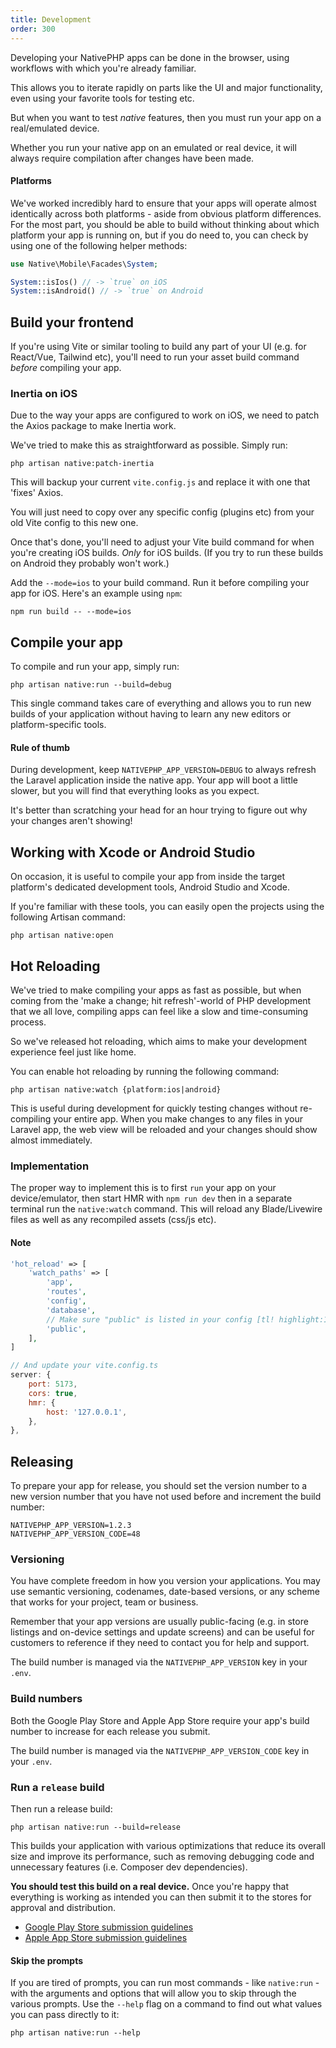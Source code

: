 ```yaml
---
title: Development
order: 300
---
```


Developing your NativePHP apps can be done in the browser, using workflows with which you're already familiar.

This allows you to iterate rapidly on parts like the UI and major functionality, even using your favorite tools for
testing etc.

But when you want to test _native_ features, then you must run your app on a real/emulated device.

Whether you run your native app on an emulated or real device, it will always require compilation after changes have
been made.

<aside class="relative z-0 mt-5 overflow-hidden rounded-2xl bg-pink-50 px-5 ring-1 ring-black/5 dark:bg-pink-600/10">

#### Platforms

We've worked incredibly hard to ensure that your apps will operate almost identically across both platforms - aside
from obvious platform differences. For the most part, you should be able to build without thinking about which platform
your app is running on, but if you do need to, you can check by using one of the following helper methods:

```php
use Native\Mobile\Facades\System;

System::isIos() // -> `true` on iOS 
System::isAndroid() // -> `true` on Android
```

</aside>

## Build your frontend

If you're using Vite or similar tooling to build any part of your UI (e.g. for React/Vue, Tailwind etc), you'll need
to run your asset build command _before_ compiling your app.

### Inertia on iOS

Due to the way your apps are configured to work on iOS, we need to patch the Axios package to make Inertia work.

We've tried to make this as straightforward as possible. Simply run:

```shell
php artisan native:patch-inertia
```

This will backup your current `vite.config.js` and replace it with one that 'fixes' Axios.

You will just need to copy over any specific config (plugins etc) from your old Vite config to this new one.

Once that's done, you'll need to adjust your Vite build command for when you're creating iOS builds. _Only_ for iOS
builds. (If you try to run these builds on Android they probably won't work.)

Add the `--mode=ios` to your build command. Run it before compiling your app for iOS. Here's an example using `npm`:

```shell
npm run build -- --mode=ios
```

## Compile your app

To compile and run your app, simply run:

```shell
php artisan native:run --build=debug
```

This single command takes care of everything and allows you to run new builds of your application without having to
learn any new editors or platform-specific tools.

<aside class="relative z-0 mt-5 overflow-hidden rounded-2xl bg-pink-50 px-5 ring-1 ring-black/5 dark:bg-pink-600/10">

#### Rule of thumb

During development, keep `NATIVEPHP_APP_VERSION=DEBUG` to always refresh the Laravel application inside the native app.
Your app will boot a little slower, but you will find that everything looks as you expect.

It's better than scratching your head for an hour trying to figure out why your changes aren't showing!

</aside>

## Working with Xcode or Android Studio

On occasion, it is useful to compile your app from inside the target platform's dedicated development tools, Android
Studio and Xcode.

If you're familiar with these tools, you can easily open the projects using the following Artisan command:

```shell
php artisan native:open
```

## Hot Reloading

We've tried to make compiling your apps as fast as possible, but when coming from the 'make a change; hit refresh'-world
of PHP development that we all love, compiling apps can feel like a slow and time-consuming process.

So we've released hot reloading, which aims to make your development experience feel just like home. 

You can enable hot reloading by running the following command:

```shell
php artisan native:watch {platform:ios|android}
```

This is useful during development for quickly testing changes without re-compiling your entire app. When you make
changes to any files in your Laravel app, the web view will be reloaded and your changes should show almost immediately.

### Implementation

The proper way to implement this is to first `run` your app on your device/emulator, then start HMR with `npm run dev` then in a separate terminal run the `native:watch` command. This will reload any Blade/Livewire files as well as any recompiled assets (css/js etc).

<aside class="relative z-0 mt-5 overflow-hidden rounded-2xl bg-pink-50 px-5 ring-1 ring-black/5 dark:bg-pink-600/10">

#### Note

 

```php
'hot_reload' => [
    'watch_paths' => [
        'app',
        'routes',
        'config',
        'database',
        // Make sure "public" is listed in your config [tl! highlight:1]
        'public',  
    ],
]
```
```js
// And update your vite.config.ts
server: {
    port: 5173,
    cors: true,
    hmr: {
        host: '127.0.0.1',
    },
},
```

</aside>

## Releasing

To prepare your app for release, you should set the version number to a new version number that you have not used
before and increment the build number:

```dotenv
NATIVEPHP_APP_VERSION=1.2.3
NATIVEPHP_APP_VERSION_CODE=48
```

### Versioning

You have complete freedom in how you version your applications. You may use semantic versioning, codenames,
date-based versions, or any scheme that works for your project, team or business.

Remember that your app versions are usually public-facing (e.g. in store listings and on-device settings and update
screens) and can be useful for customers to reference if they need to contact you for help and support.

The build number is managed via the `NATIVEPHP_APP_VERSION` key in your `.env`.

### Build numbers

Both the Google Play Store and Apple App Store require your app's build number to increase for each release you submit. 

The build number is managed via the `NATIVEPHP_APP_VERSION_CODE` key in your `.env`.

### Run a `release` build

Then run a release build:

```shell
php artisan native:run --build=release
```

This builds your application with various optimizations that reduce its overall size and improve its performance, such
as removing debugging code and unnecessary features (i.e. Composer dev dependencies).

**You should test this build on a real device.** Once you're happy that everything is working as intended you can then
submit it to the stores for approval and distribution.

- [Google Play Store submission guidelines](https://support.google.com/googleplay/android-developer/answer/9859152?hl=en-GB#zippy=%2Cmaximum-size-limit)
- [Apple App Store submission guidelines](https://developer.apple.com/ios/submit/)

<aside class="relative z-0 mt-5 overflow-hidden rounded-2xl bg-pink-50 px-5 ring-1 ring-black/5 dark:bg-pink-600/10">

#### Skip the prompts

If you are tired of prompts, you can run most commands - like `native:run` - with the arguments and options that will
allow you to skip through the various prompts. Use the `--help` flag on a command to find out what values you can 
pass directly to it:

```shell
php artisan native:run --help
```

</aside>
